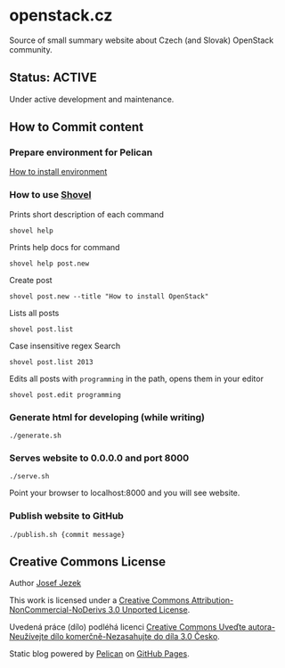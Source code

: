 # openstack.cz

Source of small summary website about Czech (and Slovak) OpenStack community.

## Status: ACTIVE

Under active development and maintenance.

## How to Commit content

### Prepare environment for Pelican

[How to install environment](https://github.com/josefjezek/openstack.cz/blob/master/INSTALL.md)

### How to use [Shovel](https://github.com/dandesousa/pelican-shovel)

Prints short description of each command

```
shovel help
```

Prints help docs for command

```
shovel help post.new
```

Create post

```
shovel post.new --title "How to install OpenStack"
```

Lists all posts

```
shovel post.list
```

Case insensitive regex Search

```
shovel post.list 2013
```

Edits all posts with `programming` in the path, opens them in your editor

```
shovel post.edit programming
```

### Generate html for developing (while writing)

```
./generate.sh
```

### Serves website to 0.0.0.0 and port 8000

```
./serve.sh
```

Point your browser to localhost:8000 and you will see website.

### Publish website to GitHub

```
./publish.sh {commit message}
```

## Creative Commons License

Author [Josef Jezek](http://about.me/josefjezek)

This work is licensed under a [Creative Commons Attribution-NonCommercial-NoDerivs 3.0 Unported License](http://creativecommons.org/licenses/by-nc-nd/3.0/).

Uvedená práce (dílo) podléhá licenci [Creative Commons Uveďte autora-Neužívejte dílo komerčně-Nezasahujte do díla 3.0 Česko](http://creativecommons.org/licenses/by-nc-nd/3.0/cz/).

Static blog powered by [Pelican](http://docs.getpelican.com) on [GitHub Pages](http://pages.github.com).
